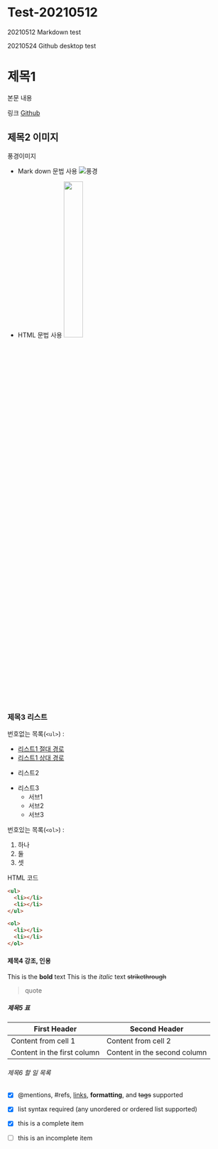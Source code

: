# Test-20210512
20210512 Markdown test

20210524 Github desktop test

# 제목1 
본문 내용

링크
[Github](https://github.com/eroonsung)

## 제목2 이미지
풍경이미지
- Mark down 문법 사용
![풍경](https://cdn.pixabay.com/photo/2017/05/09/03/46/alberta-2297204_1280.jpg)

- HTML 문법 사용
<img src="https://cdn.pixabay.com/photo/2017/05/09/03/46/alberta-2297204_1280.jpg"
width="30%"/>

### 제목3 리스트
번호없는 목록(`<ul>`) :
- [리스트1 절대 경로](./Secondfile.md)
- [리스트1 상대 경로](Secondfile.md)
+ 리스트2
* 리스트3
  - 서브1
  + 서브2
  + 서브3

번호있는 목록(`<ol>`) :
1. 하나
2. 둘
3. 셋

HTML 코드
``` HTML
<ul>
  <li></li>
  <li></li>
</ul>

<ol>
  <li></li>
  <li></li>
</ol>
```

#### 제목4 강조, 인용
This is the **bold** text
This is the _italic_ text
~~strikethrough~~

> quote

##### 제목5 표
First Header | Second Header
------------ | -------------
Content from cell 1 | Content from cell 2
Content in the first column | Content in the second column

###### 제목6 할 일 목록
- [x] @mentions, #refs, [links](), **formatting**, and <del>tags</del> supported
- [x] list syntax required (any unordered or ordered list supported)
- [x] this is a complete item
- [ ] this is an incomplete item



  

